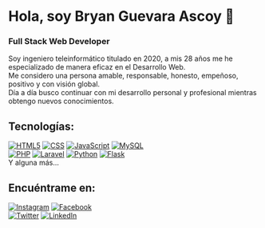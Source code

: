 # Hola, soy Bryan Guevara Ascoy 👋
### Full Stack Web Developer

Soy ingeniero teleinformático titulado en 2020, a mis 28 años me he especializado de manera eficaz en el Desarrollo Web.
<br>
Me considero una persona amable, responsable, honesto, empeñoso, positivo y con visión global.
<br>
Día a día busco continuar con mi desarrollo personal y profesional mientras obtengo nuevos conocimientos.


## Tecnologías:
[![HTML5](https://img.shields.io/badge/HTML5-999999?style=for-the-badge&logo=html5&logoColor=white&labelColor=101010)]()
[![CSS](https://img.shields.io/badge/CSS3-FA7343?style=for-the-badge&logo=css3&logoColor=white&labelColor=101010)]()
[![JavaScript](https://img.shields.io/badge/JavaScript-F7DF1E?style=for-the-badge&logo=javascript&logoColor=white&labelColor=101010)]()
[![MySQL](https://img.shields.io/badge/MySQL-4479A1?style=for-the-badge&logo=mysql&logoColor=white&labelColor=101010)]()
</br>
[![PHP](https://img.shields.io/badge/PHP-007396?style=for-the-badge&logo=php&logoColor=white&labelColor=101010)]()
[![Laravel](https://img.shields.io/badge/Laravel-232F3E?style=for-the-badge&logo=laravel&logoColor=white&labelColor=101010)]()
[![Python](https://img.shields.io/badge/Python-yellow?style=for-the-badge&logo=python&logoColor=white&labelColor=101010)]()
[![Flask](https://img.shields.io/badge/Flask-4285F4?style=for-the-badge&logo=flask&logoColor=white&labelColor=101010)]()
</br>
Y alguna más...

## Encuéntrame en:


[![Instagram](https://img.shields.io/badge/Instagram-@crisbryan20-E4405F?style=for-the-badge&logo=instagram&logoColor=white&labelColor=101010)](https://www.instagram.com/crisbryan20/)
[![Facebook](https://img.shields.io/badge/Facebook-@bryan112094-1877F2?style=for-the-badge&logo=facebook&logoColor=white&labelColor=101010)](https://facebook.com/bryan112094/)
<br>
[![Twitter](https://img.shields.io/badge/Twitter-@Bryan201194-1DA1F2?style=for-the-badge&logo=twitter&logoColor=white&labelColor=101010)](https://twitter.com/Bryan201194)
[![LinkedIn](https://img.shields.io/badge/LinkedIn-Bryan_Guevara-0077B5?style=for-the-badge&logo=linkedin&logoColor=white&labelColor=101010)](https://www.linkedin.com/in/ing-bryan-guevara-ascoy)

<!--
**Bryan112094/Bryan112094** is a ✨ _special_ ✨ repository because its `README.md` (this file) appears on your GitHub profile.

Here are some ideas to get you started:

- 🔭 I’m currently working on ...
- 🌱 I’m currently learning ...
- 👯 I’m looking to collaborate on ...
- 🤔 I’m looking for help with ...
- 💬 Ask me about ...
- 📫 How to reach me: ...
- 😄 Pronouns: ...
- ⚡ Fun fact: ...
-->
